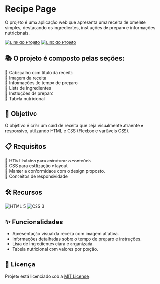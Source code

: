 # Recipe Page

O projeto é uma aplicação web que apresenta uma receita de omelete simples, destacando os ingredientes, instruções de preparo e informações nutricionais.

[![Link do Projeto](https://img.shields.io/badge/▶-000?style=for-the-badge&logo=recipe&logoColor=E94D5F)](https://omelette-tutorial.netlify.app/) 
[![Link do Projeto](https://img.shields.io/badge/Acesse%20o%20Projeto-E94D5F?style=for-the-badge)](https://omelette-tutorial.netlify.app/)

## 📚 O projeto é composto pelas seções:  
🔸 Cabeçalho com título da receita  
🔸 Imagem da receita  
🔸 Informações de tempo de preparo  
🔸 Lista de ingredientes  
🔸 Instruções de preparo  
🔸 Tabela nutricional 

## 🎯 Objetivo
O objetivo é criar um card de receita que seja visualmente atraente e responsivo, utilizando HTML e CSS (Flexbox e variáveis CSS).

## 📋 Requisitos
🔹 HTML básico para estruturar o conteúdo  
🔹 CSS para estilização e layout  
🔹 Manter a conformidade com o design proposto.  
🔹 Conceitos de responsividade  

## 🛠️ Recursos
![HTML 5](https://img.shields.io/badge/HTML5-333333?style=for-the-badge&logo=html5)
![CSS 3](https://img.shields.io/badge/CSS3-333333?style=for-the-badge&logo=css3&logoColor=1572B6)

## ✨ Funcionalidades 
- Apresentação visual da receita com imagem atrativa.
- Informações detalhadas sobre o tempo de preparo e instruções.
- Lista de ingredientes clara e organizada.
- Tabela nutricional com valores por porção.

## 📜 Licença  
Projeto está licenciado sob a [MIT License](https://github.com/fernandatollotti/challenge-frontend-mentor?tab=MIT-1-ov-file).
